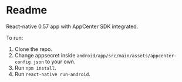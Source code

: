 # Readme

React-native 0.57 app with AppCenter SDK integrated.

To run:

1. Clone the repo.
1. Change appsecret inside `android/app/src/main/assets/appcenter-config.json` to your own.
1. Run `npm install`.
1. Run `react-native run-android`.
